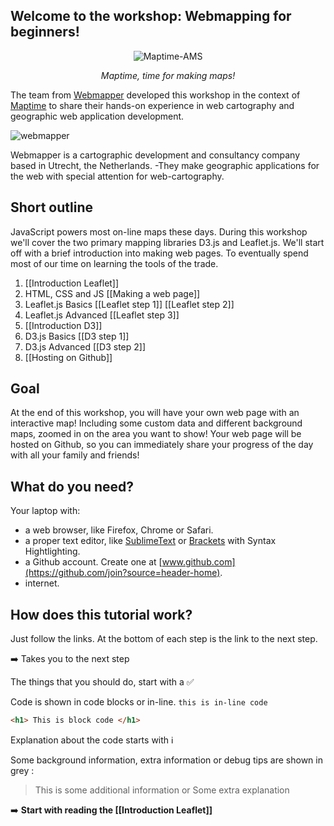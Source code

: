 ## Welcome to the workshop: Webmapping for beginners!

<p align="center"> <img align="center" src="https://raw.githubusercontent.com/wiki/NieneB/Webmapping_for_beginners/img/maptime-logo.png" alt="Maptime-AMS"> </p>

<p align="center"> <i> Maptime, time for making maps! </i></p>

The team from [Webmapper](http://webmapper.net/) developed this workshop in the context of [Maptime](maptime.io) to share their hands-on experience in web cartography and geographic web application development. 

![webmapper](https://raw.githubusercontent.com/wiki/NieneB/Webmapping_for_beginners/img/webmapperlogo.png)

Webmapper is a cartographic development and consultancy company based in Utrecht, the Netherlands. -They make geographic applications for the web with special attention for web-cartography. 

## Short outline

JavaScript powers most on-line maps these days. During this workshop we'll cover the two primary mapping libraries D3.js and Leaflet.js.
We'll start off with a brief introduction into making web pages. To eventually spend most of our time on learning the tools of the trade.

1. [[Introduction Leaflet]]
1. HTML, CSS and JS [[Making a web page]]
2. Leaflet.js Basics [[Leaflet step 1]] [[Leaflet step 2]]
2. Leaflet.js Advanced [[Leaflet step 3]]
2. [[Introduction D3]]
2. D3.js Basics [[D3 step 1]]
2. D3.js Advanced [[D3 step 2]]
3. [[Hosting on Github]]

## Goal 

At the end of this workshop, you will have your own web page with an interactive map! Including some custom data and different background maps, zoomed in on the area you want to show! Your web page will be hosted on Github, so you can immediately share your progress of the day with all your family and friends!

## What do you need?

Your laptop with:

* a web browser, like Firefox, Chrome or Safari.
* a proper text editor, like [SublimeText](http://www.sublimetext.com/) or [Brackets](http://brackets.io/) with Syntax Hightlighting.
* a Github account. Create one at [www.github.com](https://github.com/join?source=header-home).
* internet.

## How does this tutorial work?
Just follow the links. At the bottom of each step is the link to the next step.

:arrow_right: Takes you to the next step

The things that you should do, start with a :white_check_mark:

Code is shown in code blocks or in-line. `this is in-line code` 

``` html
<h1> This is block code </h1>
```
Explanation about the code starts with :information_source:

Some background information, extra information or debug tips are shown in grey :

> This is some additional information
> or
> Some extra explanation

:arrow_right: **Start with reading the [[Introduction Leaflet]]**